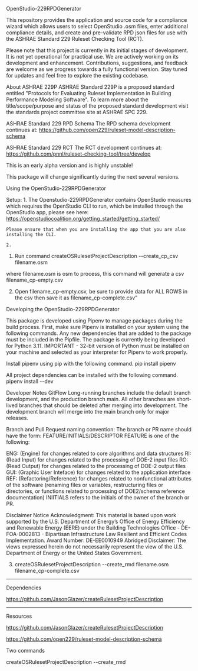 OpenStudio-229RPDGenerator


This repository provides the application and source code for a compliance wizard which allows users to select OpenStudio .osm files, enter additional compliance details, and create and pre-validate RPD json files for use with the ASHRAE Standard 229 Ruleset Checking Tool (RCT).

Please note that this project is currently in its initial stages of development. It is not yet operational for practical use. We are actively working on its development and enhancement. Contributions, suggestions, and feedback are welcome as we progress towards a fully functional version. Stay tuned for updates and feel free to explore the existing codebase.

About ASHRAE 229P
ASHRAE Standard 229P is a proposed standard entitled "Protocols for Evaluating Ruleset Implementation in Building Performance Modeling Software". To learn more about the title/scope/purpose and status of the proposed standard development visit the standards project committee site at ASHRAE SPC 229.

ASHRAE Standard 229 RPD Schema
The RPD schema development continues at: https://github.com/open229/ruleset-model-description-schema

ASHRAE Standard 229 RCT
The RCT development continues at: https://github.com/pnnl/ruleset-checking-tool/tree/develop

This is an early alpha version and is highly unstable!

This package will change significantly during the next several versions.


Using the OpenStudio-229RPDGenerator

Setup:
    1. The Openstudio-229RPDGenerator contains OpenStudio measures which requires the OpenStudio CLI to run,
    which be installed through the OpenStudio app, please see here: https://openstudiocoalition.org/getting_started/getting_started/
    
    Please ensure that when you are installing the app that you are also installing the CLI.
    
    2. 



1. Run command  createOSRulesetProjectDescription --create_cp_csv filename.osm

where  filename.osm is osm to process, this command will generate a csv 
filename_cp-empty.csv

2. Open filename_cp-empty.csv, be sure to provide data for ALL ROWS in the csv
then save it as filename_cp-complete.csv”


Developing the OpenStudio-229RPDGenerator


This package is developed using Pipenv to manage packages during the build process. First, make sure Pipenv is installed on your system using the following commands. Any new dependencies that are added to the package must be included in the Pipfile. The package is currently being developed for Python 3.11. IMPORTANT - 32-bit version of Python must be installed on your machine and selected as your interpreter for Pipenv to work properly.

Install pipenv using pip with the following command. pip install pipenv

All project dependencies can be installed with the following command. pipenv install --dev

Developer Notes
GitFlow
Long-running branches include the default branch development, and the production branch main. All other branches are short-lived branches that should be deleted after merging into development. The development branch will merge into the main branch only for major releases.

Branch and Pull Request naming convention:
The branch or PR name should have the form: FEATURE/INITIALS/DESCRIPTOR
FEATURE is one of the following:

ENG: (Engine) for changes related to core algorithms and data structures
RI: (Read Input) for changes related to the processing of DOE-2 input files
RO: (Read Output) for changes related to the processing of DOE-2 output files
GUI: (Graphic User Inteface) for changes related to the application interface
REF: (Refactoring/Reference) for changes related to nonfunctional attributes of the software (renaming files or variables, restructuring files or directories, or functions related to processing of DOE2/schema reference documentation)
INIITIALS refers to the initials of the owner of the branch or PR.

Disclaimer Notice
Acknowledgment: This material is based upon work supported by the U.S. Department of Energy’s Office of Energy Efficiency and Renewable Energy (EERE) under the Building Technologies Office - DE-FOA-0002813 - Bipartisan Infrastructure Law Resilient and Efficient Codes Implementation.
Award Number: DE-EE0010949
Abridged Disclaimer: The views expressed herein do not necessarily represent the view of the U.S. Department of Energy or the United States Government.









3. createOSRulesetProjectDescription --create_rmd filename.osm filename_cp-complete.csv 

----

Dependencies

https://github.com/JasonGlazer/createRulesetProjectDescription

-----

Resources

https://github.com/JasonGlazer/createRulesetProjectDescription


https://github.com/open229/ruleset-model-description-schema

Two commands



createOSRulesetProjectDescription --create_rmd 

